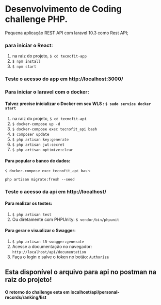 # Desenvolvimento de Coding challenge PHP.
Pequena aplicação REST API com laravel 10.3 como Rest API;


### para iniciar o React:


1. na raiz do projeto, ``` $ cd tecnofit-app ```
2. ``` $ npm install ```
3. ``` $ npm start ```

### Teste o acesso do app em http://localhost:3000/


### Para iniciar o laravel com o docker:

#### Talvez precise inicializar o Docker em seu WLS : ``` $ sudo service docker start ```

1. na raiz do projeto, ``` $ cd tecnofit-api ```
2. ``` $ docker-compose up -d ```
3. ``` $ docker-compose exec tecnofit_api bash ```
4. ``` $ composer update ```
5. ``` $ php artisan key:generate ```
6. ``` $ php artisan jwt:secret ```
7. ``` $ php artisan optimize:clear ```


#### Para popular o banco de dados:

```
$ docker-compose exec tecnofit_api bash 
```

```
php artisan migrate:fresh --seed
```

### Teste o acesso da api em http://localhost/


#### Para realizar os testes:
1. ``` $ php artisan test ```
2. Ou diretamente com PHPUnity: ``` $ vendor/bin/phpunit ```


#### Para gerar e visualizar o Swagger:
1. ``` $ php artisan l5-swagger:generate ```
2. Acesse a documentação no navegador: ``` http://localhost/api/documentation ```
2. Faça o login e salve o token no botão: ``` Authorize ```


## Esta disponível o arquivo para api no postman na raiz do projeto!


#### O retorno do challenge esta em localhost/api/personal-records/ranking/list